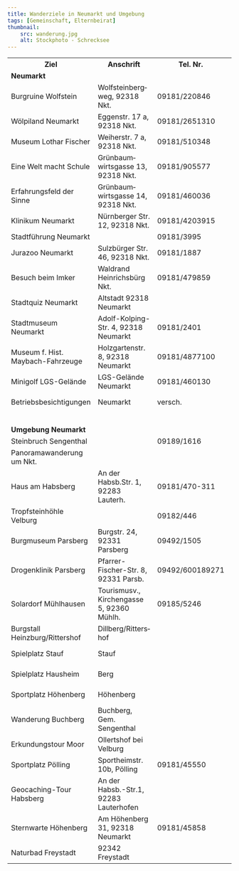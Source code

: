 ```yaml
---
title: Wanderziele in Neumarkt und Umgebung
tags: [Gemeinschaft, Elternbeirat]
thumbnail: 
    src: wanderung.jpg
    alt: Stockphoto - Schrecksee
---
```



<table>
  <tr>
    <th>Ziel</th>
    <th>Anschrift</th>
    <th>Tel. Nr. </th>
    <th>Beschreibung</th>
    <th>Klasse</th>
  </tr>
  <tr>
    <td colspan="6"><b>Neumarkt</b></td>
  </tr>
  <tr>
    <td>Burgruine Wolfstein</td>
    <td>Wolfstein&shy;berg&shy;weg, 92318 Nkt.</td>
    <td>09181/220846</td>
    <td>Wanderung, Führung, Turmbesichtigung</td>
    <td>5.-7.Kl.</td>
  </tr>
  <tr>
    <td>Wölpiland Neumarkt</td>
    <td>Eggenstr. 17 a, 92318 Nkt.</td>
    <td>09181/2651310</td>
    <td>Indoorspielplatz</td>
    <td>5.-6.Kl.</td>
  </tr>
  <tr>
    <td>Museum Lothar Fischer</td>
    <td>Weiherstr. 7 a, 92318 Nkt.</td>
    <td>09181/510348</td>
    <td>Museum zeitgenössischer Kunst</td>
    <td>alle Kl.</td>
  </tr>
  <tr>
    <td>Eine Welt macht Schule</td>
    <td>Grünbaum&shy;wirts&shy;gasse 13, 92318 Nkt.</td>
    <td>09181/905577</td>
    <td>verschiedene Themen zur Globalisierung</td>
    <td>alle Kl.</td>
  </tr>
  <tr>
    <td>Erfahrungsfeld der Sinne </td>
    <td>Grünbaum&shy;wirts&shy;gasse 14, 92318 Nkt.</td>
    <td>09181/460036</td>
    <td>Erfahren und Erleben mit allen Sinnen</td>
    <td>alle Kl.</td>
  </tr>
  <tr>
    <td>Klinikum Neumarkt</td>
    <td>Nürnberger Str. 12, 92318 Nkt.</td>
    <td>09181/4203915</td>
    <td>Führung durchs Klinikum </td>
    <td>5.-6.Kl.</td>
  </tr>
  <tr>
    <td>Stadtführung Neumarkt</td>
    <td><br /></td>
    <td>09181/3995</td>
    <td>Führung durch Neumarkt</td>
    <td>5.-6.Kl.</td>
  </tr>
  <tr>
    <td>Jurazoo Neumarkt</td>
    <td>Sulzbürger Str. 46, 92318 Nkt.</td>
    <td>09181/1887</td>
    <td>Kleiner Zoo mit Restaurant</td>
    <td>bis 7.Kl</td>
  </tr>
  <tr>
    <td>Besuch beim Imker</td>
    <td>Waldrand Heinrichsbürg Nkt.</td>
    <td>09181/479859</td>
    <td>Info rund um die Bienen</td>
    <td>5.-7.Kl.</td>
  </tr>
  <tr>
    <td>Stadtquiz Neumarkt</td>
    <td>Altstadt 92318 Neumarkt</td>
    <td><br /></td>
    <td>Ein Stadtquiz mit Fragen und Aufgaben</td>
    <td>5. Kl.</td>
  </tr>

  <tr>
    <td>Stadtmuseum Neumarkt</td>
    <td>Adolf-Kolping- Str. 4, 92318 Neumarkt</td>
    <td>09181/2401</td>
    <td>Stadtgeschichtlicher Streifzug durch Neumarkt</td>
    <td>alle Kl.</td>
  </tr>
  <tr>
    <td>Museum f. Hist. Maybach-Fahrzeuge</td>
    <td>Holzgartenstr. 8, 92318 Neumarkt</td>
    <td>09181/4877100</td>
    <td>Ausstellung von ca. 20 hist. Maybach-Fahrzeugen</td>
    <td>alle Kl.</td>
  </tr>
  <tr>
    <td>Minigolf LGS-Gelände </td>
    <td>LGS-Gelände Neumarkt </td>
    <td>09181/460130 </td>
    <td>Minigolf </td>
    <td>alle Kl. </td>
  </tr>
  <tr>
    <td>Betriebsbesichtigungen </td>
    <td>Neumarkt </td>
    <td>versch. </td>
    <td>Betriebsbesichtigung von Nkt. Firmen </td>
    <td>ab 8. Kl. </td>
  </tr>
  <tr>
    <td colspan="6" style="border-left:0px;border-right:0px">&nbsp; </td>
  </tr>
  <tr>
    <td colspan="6"> <b>Umgebung Neumarkt</b></td>
  </tr>
  <tr>
    <td>Steinbruch Sengenthal</td>
    <td><br /></td>
    <td>09189/1616</td>
    <td>Führung/Fossilien abbauen</td>
    <td>5.-7.Kl.</td>
  </tr>
  <tr>
    <td>Panoramawanderung um Nkt.</td>
    <td><br /></td>
    <td><br /></td>
    <td>Broschüre Ring der Zeugenberge</td>
    <td>alle Kl.</td>
  </tr>
  <tr>
    <td>Haus am Habsberg</td>
    <td>An der Habsb.Str. 1, 92283 Lauterh.</td>
    <td>09181/470-311</td>
    <td>versch. Veranstaltungsthemen</td>
    <td>alle Kl.</td>
  </tr>
  <tr>
    <td>Tropfsteinhöhle Velburg</td>
    <td><br /></td>
    <td>09182/446</td>
    <td>schönste tropfsteinhöhle Deutschl.</td>
    <td>alle Kl.</td>
  </tr>
  <tr>
    <td>Burgmuseum Parsberg</td>
    <td>Burgstr. 24, 92331 Parsberg</td>
    <td>09492/1505</td>
    <td>Führung durch Burg</td>
    <td>alle Kl.</td>
  </tr>
  <tr>
    <td>Drogenklinik Parsberg</td>
    <td>Pfarrer-Fischer-Str. 8, 92331 Parsb.</td>
    <td>09492/600189271</td>
    <td>Vortrag/Führung/Fragenbeantwortung </td>
    <td>ab 8.Kl.</td>
  </tr>
  <tr>
    <td>Solardorf Mühlhausen</td>
    <td>Tourismusv., Kirchengasse 5, 92360 Mühlh.</td>
    <td>09185/5246</td>
    <td>Wanderung/Führung/Treidelfahrt</td>
    <td>alle Kl.</td>
  </tr>
  <tr>
    <td>Burgstall Heinzburg/Rittershof</td>
    <td>Dillberg/Ritters&shy;hof</td>
    <td> </td>
    <td>Wanderung</td>
    <td>alle Kl.</td>
  </tr>
  <tr>
    <td>Spielplatz Stauf </td>
    <td>Stauf </td>
    <td> </td>
    <td>Wanderung </td>
    <td>5.-7. Kl.</td>
  </tr>
  <tr>
    <td>Spielplatz Hausheim </td>
    <td>Berg </td>
    <td> </td>
    <td>Wanderung/Fahrradtour </td>
    <td>5.-7. Kl. </td>
  </tr>
  <tr>
    <td>Sportplatz Höhenberg </td>
    <td>Höhenberg </td>
    <td> </td>
    <td>Wanderung über Skisprungschanze </td>
    <td>5.-7. Kl. </td>
  </tr>
  <tr>
    <td>Wanderung Buchberg </td>
    <td>Buchberg, Gem. Sengenthal </td>
    <td> </td>
    <td>versch. Wanderwege oder Spielplatz </td>
    <td>5.-7. Kl. </td>
  </tr>
  <tr>
    <td>Erkundungstour Moor </td>
    <td>Ollertshof bei Velburg </td>
    <td> </td>
    <td>Streifzug durchs Moor </td>
    <td>5.-7. Kl. </td>
  </tr>
  <tr>
    <td>Sportplatz Pölling </td>
    <td>Sportheimstr. 10b, Pölling </td>
    <td>09181/45550 </td>
    <td>Sportplatz mit Sportgaststätte </td>
    <td>5.-7. Kl. </td>
  </tr>
  <tr>
    <td>Geocaching-Tour Habsberg </td>
    <td>An der Habsb.-Str.1, 92283 Lauterhofen </td>
    <td> </td>
    <td>Wenn Wandern zur Wissenschaft wird </td>
    <td>ab 6. Kl. </td>
  </tr>
 <tr>
      <td>Sternwarte Höhenberg</td>
      <td>Am Höhenberg 31, 92318 Neumarkt</td>
      <td>09181/45858</td>
      <td>Besichtigung und Wanderung </td>
      <td>ab 5. Kl.</td>
      </tr>
 <tr>
      <td>Naturbad Freystadt</td>
      <td>92342 Freystadt</td>
      <td></td>
      <td>Fahrradtour zum Badesee </td>
      <td>ab 5. Kl.</td>
      </tr>
</table>